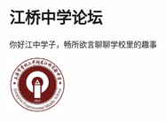<html>
<body>
	<h1>江桥中学论坛</h1>
	<p>你好江中学子，畅所欲言聊聊学校里的趣事</p>
	<img src="https://github.com/wyxdlz54188/jqzx/blob/main/jqzx.jpg" alt="Pulpit rock" width="100" height="100">
</html>
